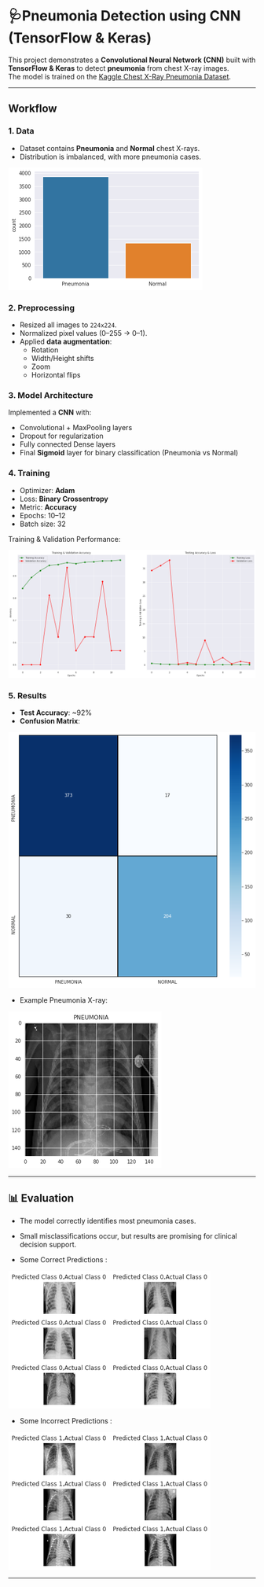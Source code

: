 # 🩺Pneumonia Detection using CNN (TensorFlow & Keras)

This project demonstrates a **Convolutional Neural Network (CNN)** built with **TensorFlow & Keras** to detect **pneumonia** from chest X-ray images.  
The model is trained on the [Kaggle Chest X-Ray Pneumonia Dataset](https://www.kaggle.com/datasets/paultimothymooney/chest-xray-pneumonia).

---

##  Workflow

### 1. Data
- Dataset contains **Pneumonia** and **Normal** chest X-rays.  
- Distribution is imbalanced, with more pneumonia cases.

![Data Distribution](assets/data_distribution.png)

### 2. Preprocessing
- Resized all images to `224x224`.  
- Normalized pixel values (0–255 → 0–1).  
- Applied **data augmentation**:
  - Rotation
  - Width/Height shifts
  - Zoom
  - Horizontal flips  

### 3. Model Architecture
Implemented a **CNN** with:
- Convolutional + MaxPooling layers  
- Dropout for regularization  
- Fully connected Dense layers  
- Final **Sigmoid** layer for binary classification (Pneumonia vs Normal)  

### 4. Training
- Optimizer: **Adam**  
- Loss: **Binary Crossentropy**  
- Metric: **Accuracy**  
- Epochs: 10–12  
- Batch size: 32  
  
Training & Validation Performance:

![Accuracy & Loss](assets/training_results.png)

### 5. Results
- **Test Accuracy**: ~92%  
- **Confusion Matrix**:

![Confusion Matrix](assets/confusion_matrix.png)

- Example Pneumonia X-ray:

![Example Image](assets/sample_xray.png)

---

## 📊 Evaluation
- The model correctly identifies most pneumonia cases.  
- Small misclassifications occur, but results are promising for clinical decision support.  

- Some Correct Predictions :

![Confusion Matrix](assets/correct_predictions.png)

- Some Incorrect Predictions :

![Confusion Matrix](assets/incorrect_predictions.png)

---

